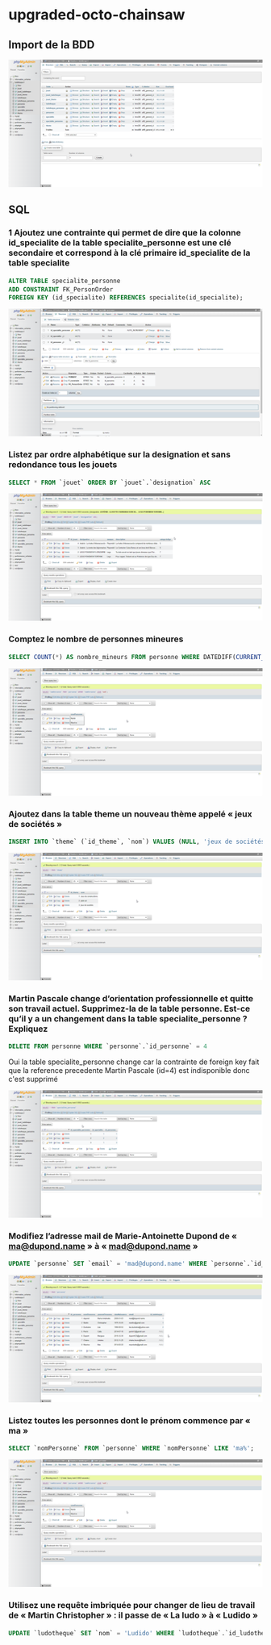 # upgraded-octo-chainsaw

## Import de la BDD

![Alt text](images/brave_tyeonrENUb.png)

## SQL

### 1 Ajoutez une contrainte qui permet de dire que la colonne id_specialite de la table specialite_personne est une clé secondaire et correspond à la clé primaire id_specialite de la table specialite

```sql
ALTER TABLE specialite_personne
ADD CONSTRAINT FK_PersonOrder
FOREIGN KEY (id_specialite) REFERENCES specialite(id_specialite);
```

![Alt text](./images/brave_jZxCM6XDTD.png)

### Listez par ordre alphabétique sur la designation et sans redondance tous les jouets

```sql
SELECT * FROM `jouet` ORDER BY `jouet`.`designation` ASC
```

![Alt text](./images/brave_VR3KZrQQon.png)

### Comptez le nombre de personnes mineures

```sql
SELECT COUNT(*) AS nombre_mineurs FROM personne WHERE DATEDIFF(CURRENT_DATE, dateNaissance) < 6570;

```

![Alt text](./images/brave_slZGxdRjpw.png)

### Ajoutez dans la table theme un nouveau thème appelé « jeux de sociétés »

```sql
INSERT INTO `theme` (`id_theme`, `nom`) VALUES (NULL, 'jeux de sociétés')
```

![Alt text](./images/brave_qglke2AMt2.png)

### Martin Pascale change d’orientation professionnelle et quitte son travail actuel. Supprimez-la de la table personne. Est-ce qu’il y a un changement dans la table specialite_personne ? Expliquez

```sql
DELETE FROM personne WHERE `personne`.`id_personne` = 4
```

Oui la table specialite_personne change
car la contrainte de foreign key fait que la reference precedente
Martin Pascale (id=4) est indisponible donc c'est supprimé

![Alt text](./images/brave_fJcadJAR1x.png)

### Modifiez l’adresse mail de Marie-Antoinette Dupond de « ma@dupond.name » à « mad@dupond.name »

```sql
UPDATE `personne` SET `email` = 'mad@dupond.name' WHERE `personne`.`id_personne` = 1;
```

![Alt text](./images/brave_tNsLj6eRxX.png)

### Listez toutes les personnes dont le prénom commence par « ma »

```sql
SELECT `nomPersonne` FROM `personne` WHERE `nomPersonne` LIKE 'ma%';
```

![Alt text](./images/brave_slZGxdRjpw.png)

### Utilisez une requête imbriquée pour changer de lieu de travail de « Martin Christopher » : il passe de « La ludo » à « Ludido »

```sql
UPDATE `ludotheque` SET `nom` = 'Ludido' WHERE `ludotheque`.`id_ludotheque` = ( SELECT `id_ludotheque` FROM `personne` WHERE `id_personne` = 2 );
```

